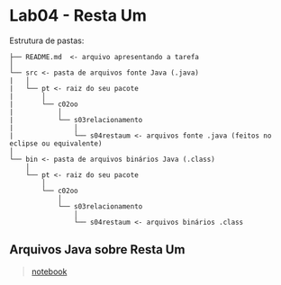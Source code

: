 # Lab04 - Resta Um

Estrutura de pastas:

~~~
├── README.md  <- arquivo apresentando a tarefa
│
└── src <- pasta de arquivos fonte Java (.java)
|   │
|   └── pt <- raiz do seu pacote
|       │
|       └── c02oo
|           │
|           └── s03relacionamento
|               │
|               └── s04restaum <- arquivos fonte .java (feitos no eclipse ou equivalente)
│
└── bin <- pasta de arquivos binários Java (.class)
    │
    └── pt <- raiz do seu pacote
        │
        └── c02oo
            │
            └── s03relacionamento
                │
                └── s04restaum <- arquivos binários .class
~~~

## Arquivos Java sobre Resta Um

> [notebook](src/pt/c02oo/s03relacionamento/s04restaum/)
